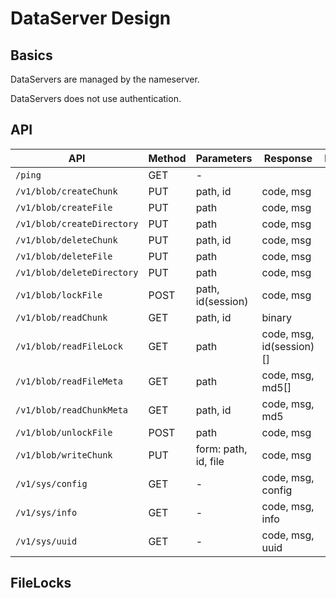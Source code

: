 # DataServer Design

## Basics

DataServers are managed by the nameserver.

DataServers does not use authentication.

## API

| API                        | Method | Parameters           | Response                 | Description |
|----------------------------|--------|----------------------|--------------------------|-------------|
| `/ping`                    | GET    | -                    |                          |             |
| `/v1/blob/createChunk`     | PUT    | path, id             | code, msg                |             |
| `/v1/blob/createFile`      | PUT    | path                 | code, msg                |             |
| `/v1/blob/createDirectory` | PUT    | path                 | code, msg                |             |
| `/v1/blob/deleteChunk`     | PUT    | path, id             | code, msg                |             |
| `/v1/blob/deleteFile`      | PUT    | path                 | code, msg                |             |
| `/v1/blob/deleteDirectory` | PUT    | path                 | code, msg                |             |
| `/v1/blob/lockFile`        | POST   | path, id(session)    | code, msg                |             |
| `/v1/blob/readChunk`       | GET    | path, id             | binary                   |             |
| `/v1/blob/readFileLock`    | GET    | path                 | code, msg, id(session)[] |             |
| `/v1/blob/readFileMeta`    | GET    | path                 | code, msg, md5[]         |             |
| `/v1/blob/readChunkMeta`   | GET    | path, id             | code, msg, md5           |             |
| `/v1/blob/unlockFile`      | POST   | path                 | code, msg                |             |
| `/v1/blob/writeChunk`      | PUT    | form: path, id, file | code, msg                |             |
| `/v1/sys/config`           | GET    | -                    | code, msg, config        |             |
| `/v1/sys/info`             | GET    | -                    | code, msg, info          |             |
| `/v1/sys/uuid`             | GET    | -                    | code, msg, uuid          |             |

## FileLocks


